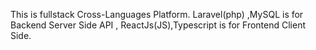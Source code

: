 This is fullstack Cross-Languages Platform.
Laravel(php) ,MySQL is for Backend Server Side API ,
ReactJs(JS),Typescript is for Frontend Client Side.
